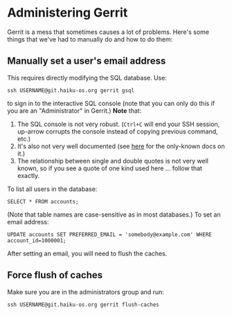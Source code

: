Administering Gerrit
==================================
Gerrit is a mess that sometimes causes a lot of problems. Here's some things that we've had to manually do and how to do them:

## Manually set a user's email address
This requires directly modifying the SQL database. Use:
```
ssh USERNAME@git.haiku-os.org gerrit gsql
```
to sign in to the interactive SQL console (note that you can only do this if you are an "Administrator" in Gerrit.) **Note** that:
 1. The SQL console is not very robust. (`Ctrl+C` will end your SSH session, up-arrow corrupts the console instead of copying previous command, etc.)
 2. It's also not very well documented (see [here](https://gerrit-review.googlesource.com/Documentation/cmd-gsql.html) for the only-known docs on it.)
 3. The relationship between single and double quotes is not very well known, so if you see a quote of one kind used here ... follow that exactly.

To list all users in the database:
```
SELECT * FROM accounts;
```
(Note that table names are case-sensitive as in most databases.)
To set an email address:
```
UPDATE accounts SET PREFERRED_EMAIL = 'somebody@example.com' WHERE account_id=1000001;
```

After setting an email, you will need to flush the caches.

## Force flush of caches
Make sure you are in the administrators group and run:
```
ssh USERNAME@git.haiku-os.org gerrit flush-caches
```
